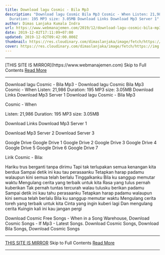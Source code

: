 ```yaml
---
title: Download lagu Cosmic - Bila Mp3
description: "Download lagu Cosmic Bila Mp3 Cosmic - When Listen: 21,986
  Duration: 195 MP3 size: 3.05MB Download Links Download Mp3 Server 1"
author: Dimas Lanjaka Kumala Indra
url: https://www.webmanajemen.com/2019/12/download-lagu-cosmic-bila-mp3.html
date: 2019-12-02T17:11:09+07:00
updated: 2019-12-02T09:42:00.000Z
thumbnail: https://res.cloudinary.com/dimaslanjaka/image/fetch/https://img.youtube.com/vi/MFX6M1MPjPY/hqdefault.jpg
cover: https://res.cloudinary.com/dimaslanjaka/image/fetch/https://img.youtube.com/vi/MFX6M1MPjPY/hqdefault.jpg
---
```


<hr/> [THIS SITE IS MIRROR](https://www.webmanajemen.com) Skip to Full Contents <a href="https://www.webmanajemen.com/2019/12/download-lagu-cosmic-bila-mp3.html" rel="follow" class="button" id="read-more">Read More</a> <hr/> Download lagu Cosmic - Bila Mp3 - Download lagu Cosmic Bila Mp3 Cosmic - When Listen: 21,986 Duration: 195 MP3 size: 3.05MB Download Links Download Mp3 Server 1 Download lagu Cosmic - Bila Mp3

  Cosmic - When 

  Listen: 21,986 
  Duration: 195 
  MP3 size: 3.05MB 

  Download Links 
  Download Mp3 Server 1 

  Download Mp3 Server 2 
  Download Server 3 


  Google Drive   Google Drive 1 
  Google Drive 2 
  Google Drive 3 
  Google Drive 4 
  Google Drive 5 
  Google Drive 6 
  Google Drive 7 


                             
Lirik Cosmic - Bila:
                             
 Hariku trus berganti tanpa dirimu 
 Tapi tak terlupakan semua kenangan kita berdua 
 Sampai detik ini kau tau perasaanku 
 Tetapkan harap padamu walaupun kini semua telah berlalu 
 Tinggalkanku 
 Bila ku sanggup memutar waktu 
 Mengulang cerita yang terbaik untuk kita 
 Rasa yang tulus pernah kuberikan 
 Tak pernah tuntas tercurah walau tulusku berikan padamu 
 Sampai detik ini kau tahu perasaanku 
 Tetapkan harap padamu walaupun kini semua telah berlalu 
 Bila ku sanggup memutar waktu 
 Mengulang cerita toreh yang terbaik untuk kita 
 Cinta yang ingin kuberi lagi 
 Dan mengulang cerita 
 Kuingin kali ini kau jangan pergi 
                         
  Download Cosmic Free Songs - When in a Song Warehouse, Download Cosmic Songs - If Mp3 - Latest Songs.  Download Cosmic Songs, Download Bila Songs, Download Cosmic Songs <hr/> [THIS SITE IS MIRROR](https://www.webmanajemen.com) Skip to Full Contents <a href="https://www.webmanajemen.com/2019/12/download-lagu-cosmic-bila-mp3.html" rel="follow" class="button" id="read-more">Read More</a> <hr/>